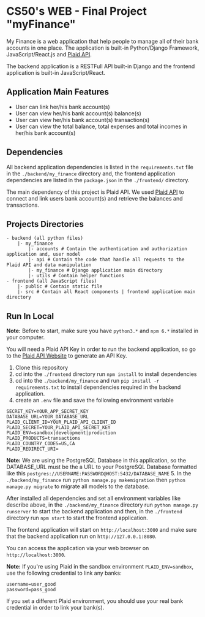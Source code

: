 # CS50's  WEB - Final Project "myFinance"

My Finance is a web application that help people to manage all of their bank accounts in one place. The application is built-in Python/Django Framework, JavaScript/React.js and [Plaid API](https://plaid.com/).

The backend application is a RESTFull API built-in Django and the frontend application is built-in JavaScript/React.

## Application Main Features
- User can link her/his bank account(s)
- User can view her/his bank account(s) balance(s)
- User can view her/his bank account(s) transaction(s)
- User can view the total balance, total expenses and total incomes in her/his bank account(s)

## Dependencies
All backend application dependencies is listed in the `requirements.txt` file in the `./backend/my_finance` directory and, the frontend application dependencies are listed in the `package.json` in the `./frontend/` directory.

The main dependency of this project is Plaid API. We used [Plaid API](https://plaid.com/) to connect and link users bank account(s) and retrieve the balances and transactions.

## Projects Directories

```
- backend (all python files)
    |- my_finance
        |- accounts # Contain the authentication and authorization application and, user model
        |- api # Contain the code that handle all requests to the Plaid API and data manipulation
        |- my_finance # Django application main directory
        |- utils # Contain helper functions
- frontend (all JavaScript files)
    |- public # Contain static file
    |- src # Contain all React components | frontend application main directory
```

## Run In Local
**Note:** Before to start, make sure you have `python3.*` and `npm 6.*` installed in your computer.

You will need a Plaid API Key in order to run the backend application, so go to the [Plaid API Website](https://dashboard.plaid.com/signup?email=&referrer_url=) to generate an API Key.

1. Clone this repository
2. cd into the `./frontend` directory run `npm install` to install dependencies
3. cd into the `./backend/my_finance` and run `pip install -r requirements.txt` to install dependencies required in the backend application.
4. create an `.env` file and save the following environment variable
```
SECRET_KEY=YOUR_APP_SECRET_KEY
DATABASE_URL=YOUR_DATABASE_URL
PLAID_CLIENT_ID=YOUR_PLAID_API_CLIENT_ID
PLAID_SECRET=YOUR_PLAID_API_SECRET_KEY
PLAID_ENV=sandbox|development|production
PLAID_PRODUCTS=transactions
PLAID_COUNTRY_CODES=US,CA
PLAID_REDIRECT_URI=
```
**Note:** We are using the PostgreSQL Database in this application, so the DATABASE_URL must be the a URL to your PostgreSQL Database formatted like this `postgres://USERNAME:PASSWORD@HOST:5432/DATABASE_NAME`
5. In the `./backend/my_finance` run `python manage.py makemigration` then  `python manage.py migrate` to migrate all models to the database.

After installed all dependencies and set all environment variables like describe above, in the `./backend/my_finance` directory run `python manage.py runserver` to start the backend application and then, in the `./frontend` directory run `npm start` to start the frontend application.

The frontend application will start on `http://localhost:3000` and make sure that the backend application run on `http://127.0.0.1:8080`.

You can access the application via your web browser on `http://localhost:3000`.

**Note:** If you're using Plaid in the sandbox environment `PLAID_ENV=sandbox`, use the following credential to link any banks:
```
username=user_good
password=pass_good
```
If you set a different Plaid environment, you should use your real bank credential in order to link your bank(s).


